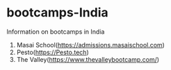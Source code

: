 # bootcamps-India
Information on bootcamps in India

1. Masai School(https://admissions.masaischool.com)
2. Pesto(https://Pesto.tech)
3. The Valley(https://www.thevalleybootcamp.com/)

